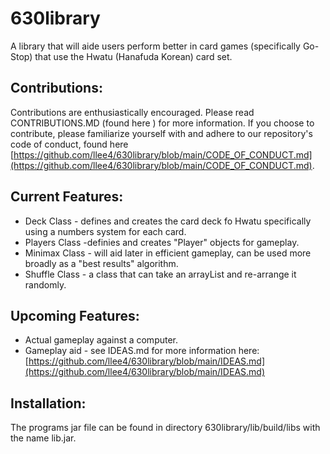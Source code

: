 # 630library

A library that will aide users perform better in card games (specifically Go-Stop) that use the Hwatu (Hanafuda Korean) card set.  

## Contributions:
Contributions are enthusiastically encouraged.  Please read CONTRIBUTIONS.MD (found here []()) for more information.  If you choose to contribute, please familiarize yourself with and adhere to our repository's code of conduct, found here [https://github.com/llee4/630library/blob/main/CODE_OF_CONDUCT.md](https://github.com/llee4/630library/blob/main/CODE_OF_CONDUCT.md).

## Current Features:
- Deck Class - defines and creates the card deck fo Hwatu specifically using a numbers system for each card.  
- Players Class -definies and creates "Player" objects for gameplay.
- Minimax Class - will aid later in efficient gameplay, can be used more broadly as a "best results" algorithm.
- Shuffle Class - a class that can take an arrayList and re-arrange it randomly.  

## Upcoming Features:
- Actual gameplay against a computer.
- Gameplay aid - see IDEAS.md for more information here:  [https://github.com/llee4/630library/blob/main/IDEAS.md](https://github.com/llee4/630library/blob/main/IDEAS.md)

## Installation:
The programs jar file can be found in directory 630library/lib/build/libs with the name lib.jar.  

